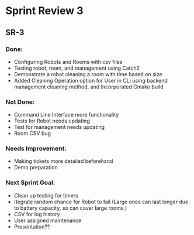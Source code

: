 # Sprint Review 3

## SR-3

### Done: 
- Configuring Robots and Rooms with csv files
- Testing robot, room, and management using Catch2
- Demonstrate a robot cleaning a room with time based on size
- Added Cleaning Operation option for User in CLi using backend management cleaning method, and Incorporated Cmake build

### Not Done:
- Command Line Interface more functionality
- Tests for Robot needs updating
- Test for management needs updating
- Room CSV bug

### Needs Improvement:
- Making tickets more detailed beforehand
- Demo preparation

### Next Sprint Goal:
- Clean up testing for timers
- Itegrate random chance for Robot to fail (Large ones can last longer due to battery capacity, so can cover large rooms.)
- CSV for log history
- User assigned maintenance
- Presentation??
